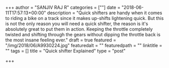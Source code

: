 +++
author = "SANJIV RAJ R"
categories = [""]
date = "2018-06-11T17:57:13+00:00"
description = "Quick shifters are handy when it comes to riding a bike on a track since it makes up-shifts lightening quick. But this is not the only reason you will need a quick shifter, the reason is it's absolutely great to put them in action. Keeping the throttle completely twisted and shifting through the gears without dipping the throttle back is the most insane feeling ever."
draft = true
featured = "/img/2018/06/A9930224.jpg"
featuredalt = ""
featuredpath = ""
linktitle = ""
tags = []
title = "Quick shifter Explained"
type = "post"

+++
